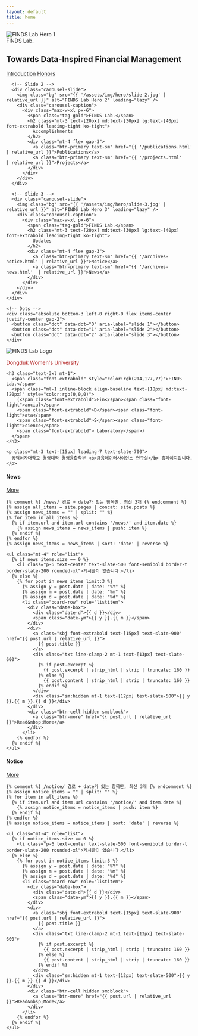 ```yaml
---
layout: default
title: home
---
```


<!-- ======================= Home Hero / Intro / News ======================= -->

<!-- Hero -->
<section class="max-w-7xl mx-auto px-4 mt-6">
  <div class="carousel" id="carousel" aria-roledescription="carousel">
    <div class="carousel-track" id="carouselTrack">
      <!-- Slide 1 -->
      <div class="carousel-slide">
        <img class="bg" src="{{ '/assets/img/hero/slide-1.jpg' | relative_url }}" alt="FINDS Lab Hero 1" loading="eager" />
        <div class="carousel-caption">
          <div class="max-w-xl px-6">
            <span class="tag-gold">FINDS Lab.</span>
            <h1 class="mt-3 text-[20px] md:text-[30px] lg:text-[40px] font-extrabold leading-tight ko-tight">
              Towards Data-Inspired Financial Management
            </h1>
            <div class="mt-4 flex gap-3">
              <a class="btn-primary text-sm" href="{{ '/about-introduction.html' | relative_url }}">Introduction</a>
              <a class="btn-primary text-sm" href="{{ '/about-honors.html' | relative_url }}">Honors</a>
            </div>
          </div>
        </div>
      </div>

      <!-- Slide 2 -->
      <div class="carousel-slide">
        <img class="bg" src="{{ '/assets/img/hero/slide-2.jpg' | relative_url }}" alt="FINDS Lab Hero 2" loading="lazy" />
        <div class="carousel-caption">
          <div class="max-w-xl px-6">
            <span class="tag-gold">FINDS Lab.</span>
            <h2 class="mt-3 text-[20px] md:text-[30px] lg:text-[40px] font-extrabold leading-tight ko-tight">
              Accomplishments
            </h2>
            <div class="mt-4 flex gap-3">
              <a class="btn-primary text-sm" href="{{ '/publications.html' | relative_url }}">Publications</a>
              <a class="btn-primary text-sm" href="{{ '/projects.html'     | relative_url }}">Projects</a>
            </div>
          </div>
        </div>
      </div>

      <!-- Slide 3 -->
      <div class="carousel-slide">
        <img class="bg" src="{{ '/assets/img/hero/slide-3.jpg' | relative_url }}" alt="FINDS Lab Hero 3" loading="lazy" />
        <div class="carousel-caption">
          <div class="max-w-xl px-6">
            <span class="tag-gold">FINDS Lab.</span>
            <h2 class="mt-3 text-[20px] md:text-[30px] lg:text-[40px] font-extrabold leading-tight ko-tight">
              Updates
            </h2>
            <div class="mt-4 flex gap-3">
              <a class="btn-primary text-sm" href="{{ '/archives-notice.html' | relative_url }}">Notice</a>
              <a class="btn-primary text-sm" href="{{ '/archives-news.html'  | relative_url }}">News</a>
            </div>
          </div>
        </div>
      </div>
    </div>

    <!-- Dots -->
    <div class="absolute bottom-3 left-0 right-0 flex items-center justify-center gap-2">
      <button class="dot" data-dot="0" aria-label="slide 1"></button>
      <button class="dot" data-dot="1" aria-label="slide 2"></button>
      <button class="dot" data-dot="2" aria-label="slide 3"></button>
    </div>
  </div>
</section>

<!-- Intro -->
<section class="max-w-7xl mx-auto px-4 mt-10 grid lg:grid-cols-[auto,1fr] gap-4 items-center">
  <div>
    <img src="{{ '/assets/img/brand/logo-finds.png' | relative_url }}"
         alt="FINDS Lab Logo"
         class="w-40 h-40 object-contain rounded-xl ring-1 ring-slate-200 bg-white p-3" />
  </div>

  <div>
    <p class="text-2xl font-extrabold tracking-tight" style="color:rgb(172,14,14)">Dongduk Women's University</p>

    <h3 class="text-3xl mt-1">
      <span class="font-extrabold" style="color:rgb(214,177,77)">FINDS Lab.</span>
      <span class="ml-1 inline-block align-baseline text-[18px] md:text-[20px]" style="color:rgb(0,0,0)">
        (<span class="font-extrabold">Fin</span><span class="font-light">ancial</span>
        <span class="font-extrabold">D</span><span class="font-light">ata</span>
        <span class="font-extrabold">S</span><span class="font-light">cience</span>
        <span class="font-extrabold"> Laboratory</span>)
      </span>
    </h3>

    <p class="mt-3 text-[15px] leading-7 text-slate-700">
      동덕여자대학교 경영대학 경영융합학부 <b>금융데이터사이언스 연구실</b> 홈페이지입니다.
    </p>
  </div>
</section>

<!-- ===== News & Notice (archive-style rows) ===== -->
<!-- 동일 포맷을 위해 board-row 스타일(archives와 동일)을 간단히 포함 -->
<style>
  .date-box{display:flex;flex-direction:column;align-items:center;justify-content:center;width:64px}
  .date-d{font-weight:900;font-size:22px;line-height:1;color:#111827}
  .date-ym{font-weight:800;font-size:12px;color:#6b7280}
  .line-clamp-2{display:-webkit-box;-webkit-line-clamp:2;-webkit-box-orient:vertical;overflow:hidden}
  .board-row{display:grid;grid-template-columns:88px 1fr 84px;gap:14px;align-items:center;padding:14px 16px;border-bottom:1px solid #e5e7eb}
  @media (max-width:640px){
    .board-row{grid-template-columns:64px 1fr;gap:10px}
    .board-row .btn-cell{grid-column:1/-1;justify-self:end}
  }
  .btn-more{display:inline-flex;align-items:center;justify-content:center;border:1px solid #e5e7eb;border-radius:.6rem;padding:.35rem .6rem;font-weight:800;font-size:12px}
  .btn-more:hover{background:#f8fafc}
  .sbj a:hover{text-decoration:underline;text-underline-offset:3px}
</style>

<section class="max-w-7xl mx-auto px-4 mt-12 grid grid-cols-1 md:grid-cols-2 gap-6">
  <!-- News: 최신 3개 (archive-style) -->
  <div id="news-panel" class="home-panel min-w-0">
    <div class="flex items-center justify-between gap-3">
      <h4 class="text-xl font-extrabold m-0">News</h4>
      <a class="warm-underline font-bold shrink-0" href="{{ '/archives-news.html' | relative_url }}">More</a>
    </div>

    {% comment %} /news/ 경로 + date가 있는 항목만, 최신 3개 {% endcomment %}
    {% assign all_items = site.pages | concat: site.posts %}
    {% assign news_items = "" | split: "" %}
    {% for item in all_items %}
      {% if item.url and item.url contains '/news/' and item.date %}
        {% assign news_items = news_items | push: item %}
      {% endif %}
    {% endfor %}
    {% assign news_items = news_items | sort: 'date' | reverse %}

    <ul class="mt-4" role="list">
      {% if news_items.size == 0 %}
        <li class="p-6 text-center text-slate-500 font-semibold border-t border-slate-200 rounded-xl">게시글이 없습니다.</li>
      {% else %}
        {% for post in news_items limit:3 %}
          {% assign y = post.date | date: "%Y" %}
          {% assign m = post.date | date: "%m" %}
          {% assign d = post.date | date: "%d" %}
          <li class="board-row" role="listitem">
            <div class="date-box">
              <div class="date-d">{{ d }}</div>
              <span class="date-ym">{{ y }}.{{ m }}</span>
            </div>
            <div>
              <a class="sbj font-extrabold text-[15px] text-slate-900" href="{{ post.url | relative_url }}">
                {{ post.title }}
              </a>
              <div class="txt line-clamp-2 mt-1 text-[13px] text-slate-600">
                {% if post.excerpt %}
                  {{ post.excerpt | strip_html | strip | truncate: 160 }}
                {% else %}
                  {{ post.content | strip_html | strip | truncate: 160 }}
                {% endif %}
              </div>
              <div class="sm:hidden mt-1 text-[12px] text-slate-500">{{ y }}.{{ m }}.{{ d }}</div>
            </div>
            <div class="btn-cell hidden sm:block">
              <a class="btn-more" href="{{ post.url | relative_url }}">Read&nbsp;More</a>
            </div>
          </li>
        {% endfor %}
      {% endif %}
    </ul>
  </div>

  <!-- Notice: 최신 3개 (archive-style) -->
  <div id="notice-panel" class="home-panel min-w-0">
    <div class="flex items-center justify-between gap-3">
      <h4 class="text-xl font-extrabold m-0">Notice</h4>
      <a class="warm-underline font-bold shrink-0" href="{{ '/archives-notice.html' | relative_url }}">More</a>
    </div>

    {% comment %} /notice/ 경로 + date가 있는 항목만, 최신 3개 {% endcomment %}
    {% assign notice_items = "" | split: "" %}
    {% for item in all_items %}
      {% if item.url and item.url contains '/notice/' and item.date %}
        {% assign notice_items = notice_items | push: item %}
      {% endif %}
    {% endfor %}
    {% assign notice_items = notice_items | sort: 'date' | reverse %}

    <ul class="mt-4" role="list">
      {% if notice_items.size == 0 %}
        <li class="p-6 text-center text-slate-500 font-semibold border-t border-slate-200 rounded-xl">게시글이 없습니다.</li>
      {% else %}
        {% for post in notice_items limit:3 %}
          {% assign y = post.date | date: "%Y" %}
          {% assign m = post.date | date: "%m" %}
          {% assign d = post.date | date: "%d" %}
          <li class="board-row" role="listitem">
            <div class="date-box">
              <div class="date-d">{{ d }}</div>
              <span class="date-ym">{{ y }}.{{ m }}</span>
            </div>
            <div>
              <a class="sbj font-extrabold text-[15px] text-slate-900" href="{{ post.url | relative_url }}">
                {{ post.title }}
              </a>
              <div class="txt line-clamp-2 mt-1 text-[13px] text-slate-600">
                {% if post.excerpt %}
                  {{ post.excerpt | strip_html | strip | truncate: 160 }}
                {% else %}
                  {{ post.content | strip_html | strip | truncate: 160 }}
                {% endif %}
              </div>
              <div class="sm:hidden mt-1 text-[12px] text-slate-500">{{ y }}.{{ m }}.{{ d }}</div>
            </div>
            <div class="btn-cell hidden sm:block">
              <a class="btn-more" href="{{ post.url | relative_url }}">Read&nbsp;More</a>
            </div>
          </li>
        {% endfor %}
      {% endif %}
    </ul>
  </div>
</section>

<!-- ====== Page-only JS (헤더/푸터와 분리) ====== -->
<script>
  // 캐러셀
  (function(){
    const track = document.getElementById('carouselTrack');
    const dots  = Array.from(document.querySelectorAll('[data-dot]'));
    if (!track || !dots.length) return;

    let idx = 0;
    const total = track.children.length;
    let timer;

    function go(i){
      idx = (i + total) % total;
      track.style.transform = `translateX(-${idx * 100}%)`;
      dots.forEach((d, j) => d.classList.toggle('active', j === idx));
    }

    function auto(){ timer = setInterval(() => go(idx + 1), 5000); }

    dots.forEach((d) => d.addEventListener('click', () => {
      clearInterval(timer); go(+d.dataset.dot); auto();
    }));

    go(0); auto();

    document.addEventListener('visibilitychange', () => {
      if (document.hidden){ clearInterval(timer); } else { auto(); }
    });
  })();
</script>
